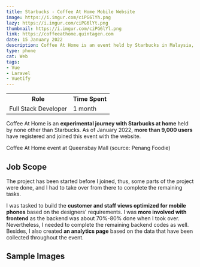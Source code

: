 ```yaml
---
title: Starbucks - Coffee At Home Mobile Website
image: https://i.imgur.com/ciPG6lYh.png
lazy: https://i.imgur.com/ciPG6lYt.png
thumbnail: https://i.imgur.com/ciPG6lYl.png
link: https://coffeeathome.quintagen.com
date: 15 January 2022
description: Coffee At Home is an event held by Starbucks in Malaysia, and this website is used by the customers and the staffs to conduct the event.
type: phone
cat: Web
tags:
- Vue
- Laravel
- Vuetify
---
```


<div class="role">
<table class="role-table">
  <tr>
    <th>Role</th>
    <th>Time Spent</th>
  </tr>
  <tr>
    <td>Full Stack Developer</td>
    <td>1 month</td>
  </tr>
</table>
</div>

Coffee At Home is an **experimental journey with Starbucks at home** held by none other than Starbucks. As of January 2022,
**more than 9,000 users** have registered and joined this event with the website.

<post-image img="https://i.imgur.com/J8tksS2h.jpg" lazy="https://i.imgur.com/J8tksS2t.jpg">
Coffee At Home event at Queensbay Mall (source: <h-link href="https://penangfoodie.com/starbucks-is-giving-away-free-coffee-from-a-pop-up-store-at-queensbay-mall/">Penang Foodie</h-link>)
</post-image>

## Job Scope

The project has been started before I joined, thus, some parts of the project were done, and I had to take over from there
to complete the remaining tasks.

I was tasked to build the **customer and staff views optimized for mobile phones** based on the designers' requirements. I 
was **more involved with frontend** as the backend was about 70%-80% done when I took over. Nevertheless, I needed
to complete the remaining backend codes as well. Besides, I also created **an analytics page** based on the data that
have been collected throughout the event.

<div>
<v-divider class="my-5"></v-divider>
<h2 class="text-center"> Sample Images</h2>

<br>

  <v-row>
    <v-col cols="12" md="6">
      <project-frame img="https://i.imgur.com/UCCCi5Xh.png" lazy="https://i.imgur.com/UCCCi5Xt.png" type="phone"
        alt="Login Page"></project-frame>
    </v-col>
  <v-col cols="12" md="6">
      <project-frame img="https://i.imgur.com/j0WBJ30h.png" lazy="https://i.imgur.com/j0WBJ30t.png" type="phone"
        alt="Menu Page"></project-frame>
    </v-col>
  </v-row>
  <br>
  <br>

  <v-row>
    <v-col cols="12" md="6">
      <project-frame img="https://i.imgur.com/fhlxdzxh.png" lazy="https://i.imgur.com/fhlxdzxt.png" type="phone"
        alt="Coffee Redemption Page"></project-frame>
    </v-col>
    <v-col cols="12" md="6">  
      <project-frame img="https://i.imgur.com/s0UavdCh.png" lazy="https://i.imgur.com/s0UavdCt.png" type="phone"
        alt="Code Page"></project-frame>
    </v-col>
  </v-row>
  <br>
  <br>

  <v-row>
    <v-col cols="12" md="6">
      <project-frame img="https://i.imgur.com/RwMKumSh.png" lazy="https://i.imgur.com/RwMKumSt.png" type="phone"
        alt="Promotion Page"></project-frame>
    </v-col>
  <v-col cols="12" md="6">  
      <project-frame img="https://i.imgur.com/dssOyqah.png" lazy="https://i.imgur.com/dssOyqat.png" type="phone"
        alt="Staff Code Page"></project-frame>
    </v-col>
  </v-row>
</div>
